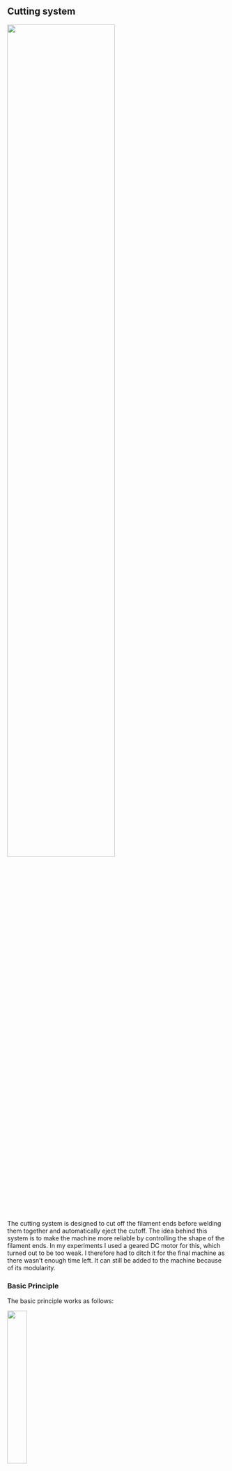 ## Cutting system
<img src="https://github.com/Pierro55/REuse-Automatic-Filament-Welding-Machine/blob/main/Cutting%20Sytsem/Images/Bill%20of%20materials.PNG" width=70% height=70%>

The cutting system is designed to cut off the filament ends before welding them together and automatically eject the cutoff. The idea behind this system is to make the machine more reliable by controlling the shape of the filament ends. In my experiments I used a geared DC motor for this, which turned out to be too weak. I therefore had to ditch it for the final machine as there wasn’t enough time left. It can still be added to the machine because of its modularity.

### Basic Principle
The basic principle works as follows:

<img src="https://github.com/Pierro55/REuse-Automatic-Filament-Welding-Machine/blob/main/Cutting%20Sytsem/Images/Cutting%20system%20basic%20principle.png" width=30% height=30%>

The purple gear is connected to the motor. This gear moves the left brown arm through a rag pinion mechanism down and the right one up (and vice versa if the motor rotates the other direction). Both arms have a wedge (wig in Dutch) mounted in the middle. As the arms move closer to each other the wedge cuts off filament which sits in the hole between the two arms.
The automatic ejection happens on the outside of the cutting system. As the motor moves the mechanism, a second mechanism, which is directly coupled with the motor shaft, moves two outputs. One is for the cutoff and the second one is for the to be welded filament. 

<img src="https://github.com/Pierro55/REuse-Automatic-Filament-Welding-Machine/blob/main/Cutting%20Sytsem/Images/Cutting%20automation%20principle.png" width=70% height=70%>


Some rl photos

<img src="https://github.com/Pierro55/REuse-Automatic-Filament-Welding-Machine/blob/main/Cutting%20Sytsem/Images/IMG_20200524_174547.jpg" width=40% height=40%>
<img src="https://github.com/Pierro55/REuse-Automatic-Filament-Welding-Machine/blob/main/Cutting%20Sytsem/Images/IMG_20200526_140141.jpg" width=40% height=40%>

